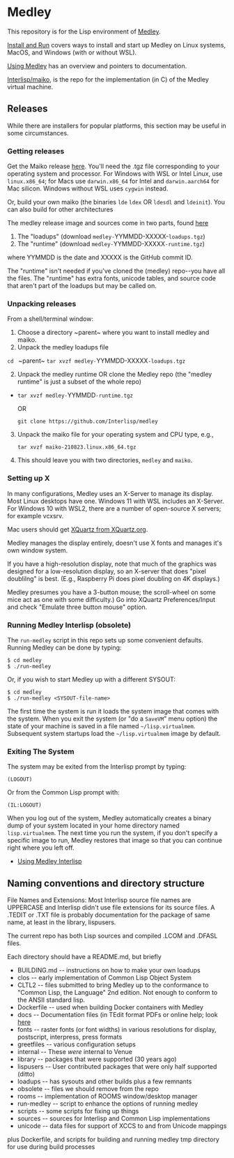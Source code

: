 # Medley 

This repository is for the Lisp environment of [Medley](https://interlisp.org).

[Install and Run](https://interlisp.org/software/install-and-run) covers ways to install and start up Medley on Linux systems, MacOS, and Windows (with or without WSL).

[Using Medley](https://interlisp.org/software/using-medley/) has an overview and pointers to documentation.

[Interlisp/maiko](https://github.com/Interlisp/maiko), is the repo for the implementation (in C) of the Medley virtual machine. 

## Releases

While there are installers for popular platforms, this section may b e useful in some circumstances.

### Getting releases 

Get the Maiko release [here](https://github.com/Interlisp/maiko/releases). You'll need the .tgz file corresponding to your operating system and processor. For Windows with WSL or Intel Linux, use `linux.x86_64`; for Macs use `darwin.x86_64` for Intel and `darwin.aarch64` for Mac silicon. Windows without WSL uses `cygwin` instead.

Or, build your own maiko (the binaries `lde` `ldex` OR `ldesdl` and `ldeinit`).
You can also build for other architectures

The medley release image and sources come in two parts, found [here](https://github.com/Interlisp/medley/releases)
1. The "loadups" (download `medley-`YYMMDD-XXXXX-`loadups.tgz`)
2. The "runtime" (download `medley-`YYMMDD-XXXXX`-runtime.tgz`)

where YYMMDD is the date and XXXXX is the GitHub commit ID.

The "runtime" isn't needed if you've cloned the (medley) repo--you have all the files. The "runtime" has extra fonts, unicode tables, and source code that aren't part of the loadups but may be called on.

### Unpacking releases

From a shell/terminal window:

1. Choose a directory ~parent~ where you want to install medley and maiko. 
2. Unpack the medley loadups file

  `cd ` ~parent~
  `tar xvzf medley-`YYMMDD-XXXXX`-loadups.tgz`

2. Unpack the medley runtime OR clone the Medley repo
   (the "medley runtime" is just a subset of the whole repo)
   
* `tar xvzf medley-`YYMMDD`-runtime.tgz` 

   OR
   ```
   git clone https://github.com/Interlisp/medley
   ```
   
3. Unpack the maiko file for your operating system and CPU type, e.g.,

   ```
   tar xvzf maiko-210823.linux.x86_64.tgz
   ```

3. This should leave you with two directories, `medley` and `maiko`.

### Setting up X

In many configurations, Medley uses an X-Server to manage its display. Most Linux desktops have one. Windows 11 with WSL includes an X-Server. For Windows 10 with WSL2, there are a number of open-source X servers; for example vcxsrv.

Mac users should get [XQuartz from XQuartz.org](https://xquartz.org/releases).

Medley manages the display entirely, doesn't use X fonts and manages it's own window system.

If you have a high-resolution display, note that much of the graphics was designed for a low-resolution display, so an X-server that does "pixel doublilng" is best. (E.g., Raspberry Pi does pixel doubling on 4K displays.)

Medley presumes you have a 3-button mouse; the scroll-wheel on some mice act as one with some difficulty.) Go  into XQuartz Preferences/Input and check "Emulate three button mouse" option.

### Running Medley Interlisp (obsolete)

The `run-medley` script in this repo sets up some convenient defaults. Running Medley can be done by typing:
```
$ cd medley
$ ./run-medley
```

Or, if you wish to start Medley up with a different SYSOUT:

```
$ cd medley
$ ./run-medley <SYSOUT-file-name>
```
The first time the system is run it loads the system image that comes
with the system.  When you exit the system (or "do a `SaveVM`" menu
option) the state of your machine is saved in a file named
`~/lisp.virtualmem`.  Subsequent system startups load the
`~/lisp.virtualmem` image by default.

### Exiting The System

The system may be exited from the Interlisp prompt by typing:

```
(LOGOUT)
```

Or from the Common Lisp prompt with:
```
(IL:LOGOUT)
```
When you log out of the system, Medley automatically creates a binary
dump of your system located in your home directory named
`lisp.virtualmem`. The next time you run the system, if you don't
specify a specific image to run, Medley restores that image so that
you can continue right where you left off.

* [Using Medley Interlisp](https://interlisp.org/doc/info/Using.html)

## Naming conventions and directory structure

File Names and Extensions: Most Interlisp source file names are
UPPERCASE and Interlisp didn't use file extensions for its source
files. A .TEDIT or .TXT file is probably documentation
for the package of same name, at least in the library, lispusers.

The current repo has both Lisp sources and compiled .LCOM and .DFASL
files.

Each directory should have a README.md, but briefly

* BUILDING.md -- instructions on how to make your own loadups
* clos -- early implementation of Common Lisp Object System
* CLTL2 -- files submitted to bring Medley up to the conformance to "Common Lisp, the Language" 2nd edition. Not enough to conform to the ANSII standard lisp.
* Dockerfile -- used when building Docker containers with Medley
* docs -- Documentation files (in TEdit format PDFs or online help; look [here](https://github.com/Interlisp/medley/Documentation)
* fonts -- raster fonts (or font widths) in various resolutions for display, postscript, interpress, press formats
* greetfiles -- various configuration setups
* internal -- These _were_ internal to Venue
* library  -- packages that were supported (30 years ago)
* lispusers -- User contributed packages that were only half supported (ditto)
* loadups   -- has sysouts and other builds plus a few remnants
* obsolete  -- files we should remove from the repo
* rooms -- implementation of ROOMS window/desktop manager
* run-medley -- script to enhance the options of running medley
* scripts  -- some scripts for fixing up things
* sources   -- sources for Interlisp and Common Lisp implementations
* unicode  -- data files for support of XCCS to and from Unicode mappings

plus
   Dockerfile, and scripts for building and running medley
   tmp directory for use during build processes

